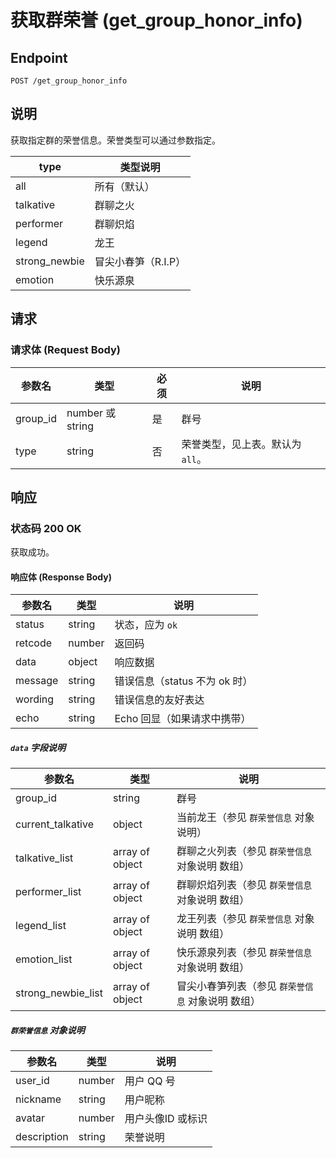 # 获取群荣誉 (get_group_honor_info)

## Endpoint

`POST /get_group_honor_info`

## 说明

获取指定群的荣誉信息。荣誉类型可以通过参数指定。

| type          | 类型说明           |
|---------------|--------------------|
| all           | 所有（默认）       |
| talkative     | 群聊之火           |
| performer     | 群聊炽焰           |
| legend        | 龙王               |
| strong_newbie | 冒尖小春笋（R.I.P） |
| emotion       | 快乐源泉           |

## 请求

### 请求体 (Request Body)

| 参数名   | 类型            | 必须 | 说明                                      |
|----------|-----------------|------|-------------------------------------------|
| group_id | number 或 string | 是   | 群号                                      |
| type     | string          | 否   | 荣誉类型，见上表。默认为 `all`。          |

## 响应

### 状态码 200 OK

获取成功。

#### 响应体 (Response Body)

| 参数名          | 类型   | 说明                                                      |
|-----------------|--------|-----------------------------------------------------------|
| status          | string | 状态，应为 `ok`                                           |
| retcode         | number | 返回码                                                    |
| data            | object | 响应数据                                                  |
| message         | string | 错误信息（status 不为 ok 时）                             |
| wording         | string | 错误信息的友好表达                                        |
| echo            | string | Echo 回显（如果请求中携带）                               |

##### `data` 字段说明

| 参数名              | 类型              | 说明                                                      |
|---------------------|-------------------|-----------------------------------------------------------|
| group_id            | string            | 群号                                                      |
| current_talkative   | object            | 当前龙王（参见 `群荣誉信息` 对象说明）               |
| talkative_list      | array of object   | 群聊之火列表（参见 `群荣誉信息` 对象说明 数组）        |
| performer_list      | array of object   | 群聊炽焰列表（参见 `群荣誉信息` 对象说明 数组）        |
| legend_list         | array of object   | 龙王列表（参见 `群荣誉信息` 对象说明 数组）            |
| emotion_list        | array of object   | 快乐源泉列表（参见 `群荣誉信息` 对象说明 数组）        |
| strong_newbie_list  | array of object   | 冒尖小春笋列表（参见 `群荣誉信息` 对象说明 数组）      |

##### `群荣誉信息` 对象说明

| 参数名      | 类型   | 说明       |
|-------------|--------|------------|
| user_id     | number | 用户 QQ 号 |
| nickname    | string | 用户昵称   |
| avatar      | number | 用户头像ID 或标识 |
| description | string | 荣誉说明   |
